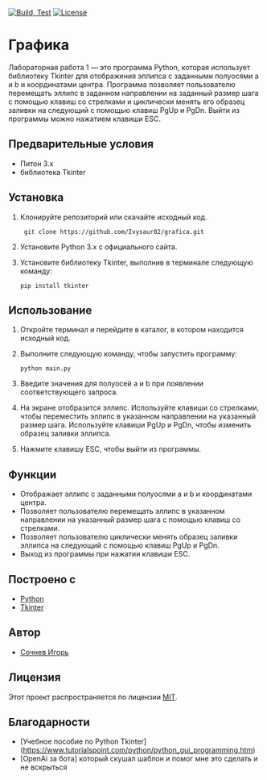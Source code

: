 [![Build, Test](https://github.com/Ivysaur02/grafica/actions/workflows/ci.yml/badge.svg)](https://github.com/Ivysaur02/grafica/actions/workflows/ci.yml)  [![License](https://img.shields.io/badge/license-MIT-blue.svg?style=flat-square)](https://github.com/Ivysaur02/grafica/blob/master/LICENSE)


# Графика

Лабораторная работа 1 — это программа Python, которая использует библиотеку Tkinter для отображения эллипса с заданными полуосями a и b и координатами центра. Программа позволяет пользователю перемещать эллипс в заданном направлении на заданный размер шага с помощью клавиш со стрелками и циклически менять его образец заливки на следующий с помощью клавиш PgUp и PgDn. Выйти из программы можно нажатием клавиши ESC.

## Предварительные условия

- Питон 3.x
- библиотека Tkinter

## Установка

1. Клонируйте репозиторий или скачайте исходный код.
   ```
    git clone https://github.com/Ivysaur02/grafica.git
    ```
2. Установите Python 3.x с официального сайта.
3. Установите библиотеку Tkinter, выполнив в терминале следующую команду:

    ```
    pip install tkinter
    ```

## Использование

1. Откройте терминал и перейдите в каталог, в котором находится исходный код.
2. Выполните следующую команду, чтобы запустить программу:

    ```
    python main.py
    ```

3. Введите значения для полуосей a и b при появлении соответствующего запроса.
4. На экране отобразится эллипс. Используйте клавиши со стрелками, чтобы переместить эллипс в указанном направлении на указанный размер шага. Используйте клавиши PgUp и PgDn, чтобы изменить образец заливки эллипса.
5. Нажмите клавишу ESC, чтобы выйти из программы.

## Функции

- Отображает эллипс с заданными полуосями a и b и координатами центра.
- Позволяет пользователю перемещать эллипс в указанном направлении на указанный размер шага с помощью клавиш со стрелками.
- Позволяет пользователю циклически менять образец заливки эллипса на следующий с помощью клавиш PgUp и PgDn.
- Выход из программы при нажатии клавиши ESC.

## Построено с

- [Python](https://www.python.org/)
- [Tkinter](https://docs.python.org/3/library/tkinter.html)

## Автор

- [Сочнев Игорь](https://github.com/Ivysaur02)

## Лицензия

Этот проект распространяется по лицензии [MIT](D:\Python\grafica\LICENSE).

## Благодарности

- [Учебное пособие по Python Tkinter] (https://www.tutorialspoint.com/python/python_gui_programming.htm)
- [OpenAi за бота] который скушал шаблон и помог мне это сделать и не вскрыться

